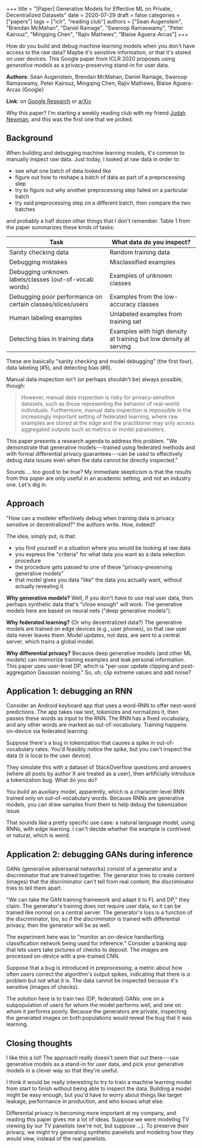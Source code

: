 +++
title = "[Paper] Generative Models for Effective ML on Private, Decentralized Datasets"
date = 2020-07-29
draft = false
categories = ["papers"]
tags = ["iclr", "reading club"]
authors = ["Sean Augenstein", "Brendan McMahan", "Daniel Ramage", "Swaroop Ramaswamy", "Peter Kairouz", "Mingqing Chen", "Rajiv Mathews", "Blaise Aguera-Arcas"]
+++

How do you build and debug machine learning models when you don't have access to the raw data? Maybe it's sensitive information, or that it's stored on user devices. This Google paper from ICLR 2020 proposes using *generative models* as a privacy-preserving stand-in for user data.

<!--more-->

**Authors**: Sean Augenstein, Brendan McMahan, Daniel Ramage, Swaroop Ramaswamy, Peter Kairouz, Mingqing Chen, Rajiv Mathews, Blaise Aguera-Arcas (Google)

**Link**: on [Google Research](https://research.google/pubs/pub48690/) or [arXiv](https://arxiv.org/pdf/1911.06679.pdf)

Why this paper? I'm starting a weekly reading club with my friend [Judah Newman](https://judahgnewman.com/), and this was the first one that we picked.

## Background
When building and debugging machine learning models, it's common to manually inspect raw data. Just today, I looked at raw data in order to:
 * see what one batch of data looked like
 * figure out how to reshape a batch of data as part of a preprocessing step
 * try to figure out why another preprocessing step failed on a particular batch
 * try said preprocessing step on a different batch, then compare the two batches

and probably a half dozen other things that I don't remember. Table 1 from the paper summarizes these kinds of tasks:

Task                                                        | What data do you inspect?
------------------------------------------------------------|--------
Sanity checking data                                        | Random training data
Debugging mistakes                                          | Misclassified examples
Debugging unknown labels/classes (out-of-vocab words)       | Examples of unknown classes
Debugging poor performance on certain classes/slices/users  | Examples from the low-accuracy classes
Human labeling examples                                     | Unlabeled examples from training set
Detecting bias in training data                             | Examples with high density at training but low density at serving

These are basically "sanity checking and model debugging" (the first four), data labeling (#5), and detecting bias (#6). 

Manual data inspection isn't (or perhaps shouldn't be) always possible, though:

> However, manual data inspection is risky for privacy-sensitive datasets, such as those representing the behavior of real-world individuals. Furthermore, manual data inspection is impossible in the increasingly important setting of federated learning, where raw examples are stored at the edge and the practitioner may only access aggregated outputs such as metrics or model parameters.

This paper presents a research agenda to address this problem. "We demonstrate that generative models---trained using federated methods and with formal differential privacy guarantees---can be used to effectively debug data issues even when the data cannot be directly inspected."

Sounds ... too good to be true? My immediate skepticism is that the results from this paper are only useful in an academic setting, and not an industry one. Let's dig in.


## Approach
"How can a modeler effectively debug when training data is privacy sensitive or decentralized?" the authors write. How, indeed? 

The idea, simply put, is that:
 * you find yourself in a situation where you would be looking at raw data
 * you express the "criteria" for what data you want as a data selection procedure
 * the procedure gets passed to one of these "privacy-preserving generative models"
 * that model gives you data "like" the data you actually want, without actually revealing it.

**Why generative models?** Well, if you don't *have* to use real user data, then perhaps synthetic data that's "close enough" will work. The generative models here are based on neural nets ("deep generative models").

**Why federated learning?** (Or why decentralized data?) The generative models are trained on edge devices (e.g., user phones), so that raw user data never leaves them. Model updates, not data, are sent to a central server, which trains a global model.

**Why differential privacy?** Because deep generative models (and other ML models) can memorize training examples and leak personal information. This paper uses user-level DP, which is "per-user update clipping and post-aggregation Gaussian noising." So, uh, clip extreme values and add noise?


## Application 1: debugging an RNN
Consider an Android keyboard app that uses a word-RNN to offer next-word predictions. The app takes raw text, tokenizes and normalizes it, then passes these words as input to the RNN. The RNN has a fixed vocabulary, and any other words are marked as out-of-vocabulary. Training happens on-device via federated learning.

Suppose there's a bug in tokenization that causes a spike in out-of-vocabulary rates. You'd feasibly notice the spike, but you can't inspect the data (it is local to the user device).

They simulate this with a dataset of StackOverflow questions and answers (where all posts by author X are treated as a user), then artificially introduce a tokenization bug. What do you do?

You build an auxiliary model, apparently, which is a character-level RNN trained only on out-of-vocabulary words. Because RNNs are generative models, you can draw samples from them to help debug the tokenization issue. 

That sounds like a pretty specific use case: a natural language model, using RNNs, with edge learning. I can't decide whether the example is contrived or natural, which is weird.


## Application 2: debugging GANs during inference
GANs (generative adversarial networks) consist of a generator and a discriminator that are trained together. The generator tries to create content (images) that the discriminator can't tell from real content; the discriminator tries to tell them apart.

"We can take the GAN training framework and adapt it to FL and DP," they claim. The generator's training does not require user data, so it can be trained like normal on a central server. The generator's loss is a function of the discriminator, too, so if the *discriminator* is trained with differential privacy, then the generator will be as well.

The experiment here was to "monitor an on-device handwriting classification network being used for inference." Consider a banking app that lets users take pictures of checks to deposit. The images are processed on-device with a pre-trained CNN.

Suppose that a bug is introduced in preprocessing; a metric about how often users correct the algorithm's output spikes, indicating that there is *a* problem but not what it is. The data cannot be inspected because it's sensitive (images of checks).

The solution here is to train two (DP, federated) GANs: one on a subpopulation of users for whom the model performs well, and one on whom it performs poorly. Because the generators are private, inspecting the generated images on both populations would reveal the bug that it was learning.


## Closing thoughts
I like this a lot! The approach really doesn't seem that out there---use generative models as a stand-in for user data, and pick your generative models in a clever way so that they're useful.

I think it would be really interesting to try to train a machine learning model from start to finish without being able to inspect the data. Building a model might be easy enough, but you'd have to worry about things like target leakage, performance in production, and who knows what else.

Differential privacy is becoming more important at my company, and reading this paper gives me a lot of ideas. Suppose we were modeling TV viewing by our TV panelists (we're not, but suppose ...). To preserve their privacy, we might try generating synthetic panelists and modeling how they would view, instead of the real panelists.
